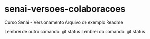 # senai-versoes-colaboracoes
Curso Senai - Versionamento
Arquivo de exemplo Readme

Lembrei de outro comando: git status
Lembrei do comando: git status

